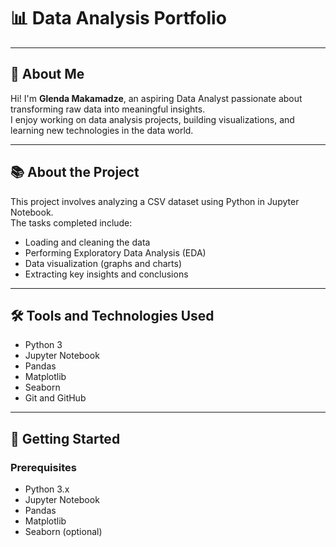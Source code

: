 # 📊 Data Analysis Portfolio

---

## 👋 About Me

Hi! I'm **Glenda Makamadze**, an aspiring Data Analyst passionate about transforming raw data into meaningful insights.  
I enjoy working on data analysis projects, building visualizations, and learning new technologies in the data world.



---

## 📚 About the Project

This project involves analyzing a CSV dataset using Python in Jupyter Notebook.  
The tasks completed include:
- Loading and cleaning the data
- Performing Exploratory Data Analysis (EDA)
- Data visualization (graphs and charts)
- Extracting key insights and conclusions

---

## 🛠️ Tools and Technologies Used

- Python 3
- Jupyter Notebook
- Pandas
- Matplotlib
- Seaborn
- Git and GitHub

---

## 🚀 Getting Started

### Prerequisites
- Python 3.x
- Jupyter Notebook
- Pandas
- Matplotlib
- Seaborn (optional)


